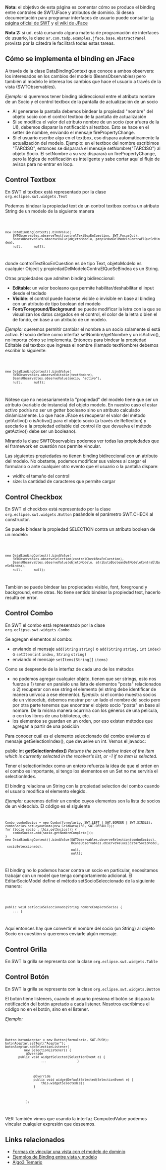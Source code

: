 **Nota:** el objetivo de esta página es comentar cómo se produce el binding entre controles de SWT/JFace y atributos de dominio. Si desea documentación para programar interfaces de usuario puede consultar [la página oficial de SWT](http://www.eclipse.org/swt/) y [el wiki de JFace](http://wiki.eclipse.org/index.php/JFace)

**Nota 2:** si ud. está cursando alguna materia de programación de interfaces de usuario, la clase `ar.com.tadp.examples.jface.base.AbstractPanel`<T> provista por la cátedra le facilitará todas estas tareas.

Cómo se implementa el binding en JFace
--------------------------------------

A través de la clase DataBindingContext que conoce a ambos observers: los interesados en los cambios del modelo (BeansObservables) pero también al modelo le interesa los cambios que hace el usuario a través de la vista (SWTObservables).

*Ejemplo:* si queremos tener binding bidireccional entre el atributo nombre de un Socio y el control textbox de la pantalla de actualización de un socio

-   Al generarse la pantalla debemos bindear la propiedad "nombre" del objeto socio con el control textbox de la pantalla de actualización
-   Si se modifica el valor del atributo nombre de un socio (por afuera de la UI), debemos disparar la notificación al textbox. Esto se hace en el setter de nombre, enviando el mensaje firePropertyChange.
-   Si el usuario escribe algo en el textbox, eso dispara automáticamente la actualización del modelo. Ejemplo: en el textbox del nombre escribimos "TARCISO", entonces se disparará el mensaje setNombre("TARCISO") al objeto Socio. El setNombre a su vez disparará un firePropertyChange, pero la lógica de notificación es inteligente y sabe cortar aquí el flujo de avisos para no entrar en loop.

Control Textbox
---------------

En SWT el textbox está representado por la clase `org.eclipse.swt.widgets.Text`

Podemos bindear la propiedad text de un control textbox contra un atributo String de un modelo de la siguiente manera

<code>

`new DataBindingContext().bindValue(`
`    SWTObservables.observeText(controlTextBoxEnCuestion, SWT.FocusOut), `
`    BeansObservables.observeValue(objetoModelo, propiedadDelModeloContraElQueSeBindea), `
`    null, `
`    null);`

</code> donde controlTextBoxEnCuestion es de tipo Text, objetoModelo es cualquier Object y propiedadDelModeloContraElQueSeBindea es un String.

Otras propiedades que admiten binding bidireccional:

-   **Editable**: un valor booleano que permite habilitar/deshabilitar el input desde el teclado
-   **Visible**: el control puede hacerse visible o invisible en base al binding con un atributo de tipo boolean del modelo
-   **Font/Foreground/Background**: se puede modificar la letra con la que se visualizan los datos cargados en el control, el color de la letra o bien el de fondo, en base a un atributo de un modelo.

*Ejemplo:* queremos permitir cambiar el nombre a un socio solamente si está activo. El socio define como interfaz setNombre/getNombre y un isActivo(), no importa cómo se implementa. Entonces para bindear la propiedad Editable del textbox que ingresa el nombre (llamado textNombre) debemos escribir lo siguiente:

<code>

`new DataBindingContext().bindValue(`
`    SWTObservables.observeEditable(textNombre), `
`    BeansObservables.observeValue(socio, "activo"), `
`    null, `
`    null);`

</code>

Nótese que no necesariamente la "propiedad" del modelo tiene que ser un atributo (variable de instancia) del objeto modelo. En nuestro caso el estar activo podría no ser un getter booleano sino un atributo calculado dinámicamente. Lo que hace JFace es recuperar el valor del método getActivo() o isActivo() para el objeto socio (a través de Reflection) y asociarlo a la propiedad editable del control (lo que devuelva el método getActivo() debe ser un booleano).

Mirando la clase SWTObservables podemos ver todas las propiedades que el framework en cuestión nos permite vincular.

Las siguientes propiedades no tienen binding bidireccional con un atributo del modelo. No obstante, podemos modificar sus valores al cargar el formulario o ante cualquier otro evento que el usuario o la pantalla dispare:

-   width: el tamaño del control
-   size: la cantidad de caracteres que permite cargar

Control Checkbox
----------------

En SWT el checkbox está representado por la clase `org.eclipse.swt.widgets.Button` pasándole el parámetro SWT.CHECK al constructor.

Se puede bindear la propiedad SELECTION contra un atributo boolean de un modelo:

<code>

`new DataBindingContext().bindValue(`
`    SWTObservables.observeSelection(controlCheckBoxEnCuestion), `
`    BeansObservables.observeValue(objetoModelo, atributoBooleanDelModeloContraElQueSeBindea), `
`    null, `
`    null);`

</code>

También se puede bindear las propiedades visible, font, foreground y background, entre otras. No tiene sentido bindear la propiedad text, hacerlo resulta en error.

Control Combo
-------------

En SWT el combo está representado por la clase `org.eclipse.swt.widgets.Combo`

Se agregan elementos al combo:

-   enviando el mensaje `add(String` `string)` o `add(String` `string,` `int` `index)` o `setItem(int` `index,` `String` `string)`
-   enviando el mensaje `setItems(String[]` `items)`

Como se desprende de la interfaz de cada uno de los métodos

-   no podemos agregar cualquier objeto, tienen que ser strings, esto nos fuerza a 1) tener en paralelo una lista de elementos "posta" relacionados o 2) recuperar con ese string el elemento (el string debe identificar de manera unívoca a ese elemento). *Ejemplo:* si el combo muestra socios de un videoclub, debemos mostrar por un lado el nombre del socio pero por otra parte tenemos que encontrar el objeto socio "posta" en base al nombre. De la misma manera ocurriría con los géneros de una película, o con los libros de una biblioteca, etc.
-   los elementos se guardan en un orden, por eso existen métodos que agregan a partir de una posición

Para conocer cuál es el elemento seleccionado del combo enviamos el mensaje getSelectionIndex(), que devuelve un int. Vemos el javadoc:

public int **getSelectionIndex()** *Returns the zero-relative index of the item which is currently selected in the receiver's list, or -1 if no item is selected.*

Tener el selectionIndex como un entero refuerza la idea de que el orden en el combo es importante, si tengo los elementos en un Set no me serviría el selectionIndex.

El binding relaciona un String con la propiedad selection del combo cuando el usuario modifica el elemento elegido.

*Ejemplo:* queremos definir un combo cuyos elementos son la lista de socios de un videoclub. El código es el siguiente <code>

`Combo comboSocios = new Combo(formulario, SWT.LEFT | SWT.BORDER | SWT.SINGLE);`
`comboSocios.setLayoutData(new GridData(150, SWT.DEFAULT));`
`for (Socio socio : this.getSocios()) {`
`    comboSocios.add(socio.getNombreCompleto());`
`}`
`new DataBindingContext().bindValue(SWTObservables.observeSelection(comboSocios), `
`                                   BeansObservables.observeValue(EditarSocioModel, socioSeleccionado), `
`                                   null, `
`                                   null);`

</code>

El binding no lo podemos hacer contra un socio en particular, necesitamos trabajar con un model que tenga comportamiento adicional. El EditarSocioModel define el método setSocioSeleccionado de la siguiente manera:

<code>

`public void setSocioSeleccionado(String nombreCompletoSocio) {`
`    ...`
`}`

</code> Aquí entonces hay que convertir el nombre del socio (un String) al objeto Socio en cuestión si queremos enviarle algún mensaje.

Control Grilla
--------------

En SWT la grilla se representa con la clase `org.eclipse.swt.widgets.Table`

Control Botón
-------------

En SWT la grilla se representa con la clase `org.eclipse.swt.widgets.Button`

El botón tiene listeners, cuando el usuario presiona el botón se dispara la notificación del botón apretado a cada listener. Nosotros escribimos el código no en el botón, sino en el listener.

*Ejemplo:*

<code>

`Button botonAceptar = new Button(formulario, SWT.PUSH);`
`botonAceptar.setText("Aceptar");`
`botonAceptar.addSelectionListener(`
`          new SelectionListener() {`
`           @Override`
`       public void widgetSelected(SelectionEvent e) {`
`                   ...`
`               }`

`               @Override`
`               public void widgetDefaultSelected(SelectionEvent e) {`
`                   this.widgetSelected(e);`
`               }`

`           );`

</code>

VER También vimos que usando la interfaz ComputedValue podemos vincular cualquier expresión que deseemos.

Links relacionados
------------------

-   [Formas de vincular una vista con el modelo de dominio](formas-de-vincular-una-vista-con-el-modelo-de-dominio.html)
-   [Ejemplos de Binding entre vista y modelo](ejemplos-de-binding-entre-vista-y-modelo.html)
-   [Algo3 Temario](algo3-temario.html)

